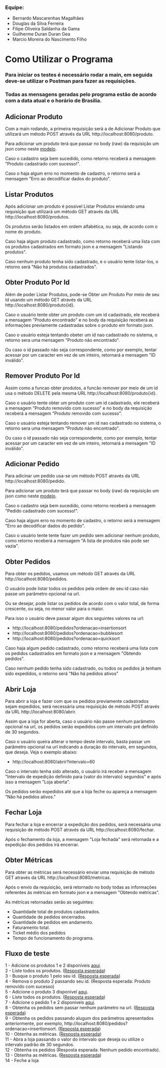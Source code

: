 ### Equipe: 
* Bernardo Mascarenhas Magalhães
* Douglas da Silva Ferreira
* Filipe Oliveira Saldanha da Gama
* Guilherme Duran Duran Gea
* Marcio Moreira do Nascimento Filho

# Como Utilizar o Programa

### Para iniciar os testes é necessário rodar a main, em seguida deve-se utilizar o Postman para fazer as requisições.

### Todas as mensagens geradas pelo programa estão de acordo com a data atual e o horário de Brasilia.

## Adicionar Produto
Com a main rodando, a primeira requisição será a de Adicionar Produto que utilizará um método POST através da URL http://localhost:8080/produto.

Para adicionar um produto terá que passar no body (raw) da requisição um json como neste [modelo](https://github.com/GuiDDuran/API-McRonalds-ProjetoAP1/blob/main/Modelos%20Json/JSON-Produtos.txt).

Caso o cadastro seja bem sucedido, como retorno receberá a mensagem "Produto cadastrado com sucesso!".

Caso o haja algum erro no momento de cadastro, o retorno será a mensagem "Erro ao decodificar dados do produto".


## Listar Produtos
Após adicionar um produto é possivel Listar Produtos enviando uma requisição que utilizará um método GET através da URL http://localhost:8080/produtos.

Os produtos serão listados em ordem alfabética, ou seja, de acordo com o nome do produto.

Caso haja algum produto cadastrado, como retorno receberá uma lista com os produtos cadastrados em formato json e a mensagem "Listando produtos".

Caso nenhum produto tenha sido cadastrado, e o usuário tente listar-los, o retorno será "Não há produtos cadastrados".

## Obter Produto Por Id
Além de poder Listar Produtos, pode-se Obter um Produto Por meio de seu Id usando um método GET através da URL http://localhost:8080/produto{id}.

Caso o usuário tente obter um produto com um id cadastrado, ele receberá a mensagem "Produto encontrado" e no body da requisição receberá as informações previamente cadastradas sobre o produto em formato json.

Caso o usuário esteja tentando obeter um id nao cadastrado no sistema, o retorno sera uma mensagem "Produto não encontrado".

Ou caso o id passado não seja correspondente, como por exemplo, tentar acessar por um caracter em vez de um inteiro, retornará a mensagem "ID inválido".

## Remover Produto Por Id
Assim como a funcao obter produtos, a funcão remover por meio de um id usa o método DELETE pela mesma URL http://localhost:8080/produto{id}.

Caso o usuário tente obter um produto com um id cadastrado, ele receberá a mensagem "Produto removido com sucesso" e no body da requisição receberá a mensagem "Produto removido com sucesso".

Caso o usuário esteja tentando remover um id nao cadastrado no sistema, o retorno sera uma mensagem "Produto não encontrado".

Ou caso o id passado não seja correspondente, como por exemplo, tentar acessar por um caracter em vez de um inteiro, retornará a mensagem "ID inválido".

## Adicionar Pedido
Para adicinar um pedido usa-se um método POST através da URL http://localhost:8080/pedido.

Para adicionar um produto terá que passar no body (raw) da requisição um json como neste [modelo](https://github.com/GuiDDuran/API-McRonalds-ProjetoAP1/blob/main/Modelos%20Json/JSON-Pedidos.txt).

Caso o cadastro seja bem sucedido, como retorno receberá a mensagem "Pedido cadastrado com sucesso!".

Caso haja algum erro no momento de cadastro, o retorno será a mensagem "Erro ao decodificar dados do pedido".

Caso o usuário tente tente fazer um pedido sem adicionar nenhum produto, como retorno receberá a mensagem "A lista de produtos não pode ser vazia".

## Obter Pedidos
Para obter os pedidos, usamos um método GET através da URL http://localhost:8080/pedidos.

O usuário pode listar todos os pedidos pela ordem de seu id caso não passe um parâmetro opcional na url.

Ou se desejar, pode listar os pedidos de acordo com o valor total, de forma crescente, ou seja, no menor valor para o maior.

Para isso o usuário deve passar algum dos seguintes valores na url:
- http://localhost:8080/pedidos?ordenacao=insertionsort
- http://localhost:8080/pedidos?ordenacao=bubblesort
- http://localhost:8080/pedidos?ordenacao=quicksort

Caso haja algum pedido cadastrado, como retorno receberá uma lista com os pedidos cadastrados em formato json e a mensagem "Obtendo pedidos".

Caso nenhum pedido tenha sido cadastrado, ou todos os pedidos já tenham sido expedidos, o retorno será "Não há pedidos ativos"

## Abrir Loja
Para abrir a loja e fazer com que os pedidos previamente cadastrados sejam expedidos, será necessária uma requisição de método POST através da URL http://localhost:8080/abrir.

Assim que a loja for aberta, caso o usuário não passe nenhum parâmetro opcional na url, os pedidos serão expedidos com um intervalo pré definido de 30 segundos.

Caso o usuário queira alterar o tempo deste intervalo, basta passar um parâmetro opcional na url indicando a duração do intervalo, em segundos, que deseja. Veja o exemplo abaixo:
- http://localhost:8080/abrir?intervalo=60

Caso o intervalo tenha sido alterado, o usuário irá receber a mensagem "Intervalo de expedição definido para {valor do intervalo} segundos" e após isso a mensagem "Loja aberta".

Os pedidos serão expedidos até que a loja feche ou apareça a mensagem "Não há pedidos ativos."

## Fechar Loja
Para fechar a loja e encerrar a expedição dos pedidos, será necessária uma requisição de método POST através da URL http://localhost:8080/fechar.

Após o fechamento da loja, a mensagem "Loja fechada" será retornada e a expedição dos pedidos irá encerrar.

## Obter Métricas
Para obter as métricas será necessário enviar uma requisição de método GET através da URL http://localhost:8080/metricas.

Após o envio da requisição, será retornado no body todas as informações referentes ás métricas em formato json e a mensagem "Obtendo métricas".

As métricas retornadas serão as seguintes: 
- Quantidade total de produtos cadastrados.
- Quantidade de pedidos encerrados.
- Quantidade de pedidos em andamento.
- Faturamento total.
- Ticket médio dos pedidos
- Tempo de funcionamento do programa.

## Fluxo de teste
1 - Adicione os produtos 1 e 2 disponíveis [aqui](https://github.com/GuiDDuran/API-McRonalds-ProjetoAP1/blob/main/Modelos%20Json/JSON-Produtos.txt).<br>
2 - Liste todos os produtos. ([Resposta esperada](https://github.com/GuiDDuran/API-McRonalds-ProjetoAP1/blob/main/Modelos%20Json/JSON-ListaProdutos1.txt))<br>
3 - Busque o produto 1 pelo seu id. ([Resposta esperada](https://github.com/GuiDDuran/API-McRonalds-ProjetoAP1/blob/main/Modelos%20Json/JSON-BuscaProduto1.txt))<br>
4 - Remova o produto 2 passando seu id. (Resposta esperada: Produto removido com sucesso)<br>
5 - Adicione o produto 3 disponível [aqui](https://github.com/GuiDDuran/API-McRonalds-ProjetoAP1/blob/main/Modelos%20Json/JSON-Produtos.txt).<br>
6 - Liste todos os produtos. ([Resposta esperada](https://github.com/GuiDDuran/API-McRonalds-ProjetoAP1/blob/main/Modelos%20Json/JSON-ListaProdutos2.txt))<br>
7 - Adicione o pedido 1 e 2 disponíveis [aqui](https://github.com/GuiDDuran/API-McRonalds-ProjetoAP1/blob/main/Modelos%20Json/JSON-Pedidos.txt).<br>
8 - Obtenha os pedidos sem passar nenhum parâmetro na url. ([Resposta esperada](https://github.com/GuiDDuran/API-McRonalds-ProjetoAP1/blob/main/Modelos%20Json/JSON-ObterPedidos1.txt))<br>
9 - Obtenha os pedidos passando alugum dos parâmetros apresentados anteriormente, por exemplo, http://localhost:8080/pedidos?ordenacao=insertionsort. ([Resposta esperada](https://github.com/GuiDDuran/API-McRonalds-ProjetoAP1/blob/main/Modelos%20Json/JSON-ObterPedidos2.txt))<br>
10 - Obtenha as métricas. ([Resposta esperada](https://github.com/GuiDDuran/API-McRonalds-ProjetoAP1/blob/main/Modelos%20Json/JSON-ObterMetricas1.txt))<br>
11 - Abra a loja passando o valor do intervalo que deseja ou utilize o intervalo padrão de 30 segundos.<br>
12 - Obtenha os pedidos (Resposta esperada: Nenhum pedido encontrado).<br>
13 - Obtenha as métricas. ([Resposta esperada](https://github.com/GuiDDuran/API-McRonalds-ProjetoAP1/blob/main/Modelos%20Json/JSON-ObterMetricas2.txt))<br>
14 - Feche a loja<br>
